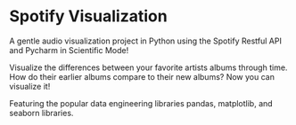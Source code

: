 # Spotify Visualization
A gentle audio visualization project in Python using the Spotify Restful API and Pycharm in Scientific Mode!

Visualize the differences between your favorite artists albums through time. How do their earlier albums compare to their new albums? Now you can visualize it!

Featuring the popular data engineering libraries pandas, matplotlib, and seaborn libraries.
